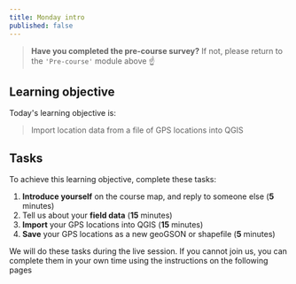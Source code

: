 ```yaml
---
title: Monday intro
published: false
---
```


> **Have you completed the pre-course survey?**  If not, please return to the `'Pre-course'` module above :point_up:

## Learning objective
Today's learning objective is:

> Import location data from a file of GPS locations into QGIS

## Tasks
To achieve this learning objective, complete these tasks:
1. **Introduce yourself** on the course map, and reply to someone else (**5** minutes)
2. Tell us about your **field data** (**15** minutes)
3. **Import** your GPS locations into QGIS (**15** minutes)
4. **Save** your GPS locations as a new geoGSON or shapefile (**5** minutes)

We will do these tasks during the live session.  If you cannot join us, you can complete them in your own time using the instructions on the following pages